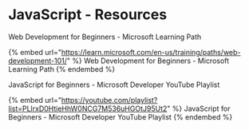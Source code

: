 # JavaScript - Resources

Web Development for Beginners - Microsoft Learning Path

{% embed url="https://learn.microsoft.com/en-us/training/paths/web-development-101/" %}
Web Development for Beginners - Microsoft Learning Path
{% endembed %}

JavaScript for Beginners - Microsoft Developer YouTube Playlist

{% embed url="https://youtube.com/playlist?list=PLlrxD0HtieHhW0NCG7M536uHGOtJ95Ut2" %}
JavaScript for Beginners - Microsoft Developer YouTube Playlist
{% endembed %}
